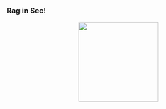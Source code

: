 ### Rag in Sec!
<div align="center">
  <a href="https://github.com/ragnarinsec">
  <img height="180em" src="https://github-readme-stats.vercel.app/api?username=ragnarinsec&show_icons=true&theme=chartreuse-dark&include_all_commits=true&count_private=true"/>
 </div>
